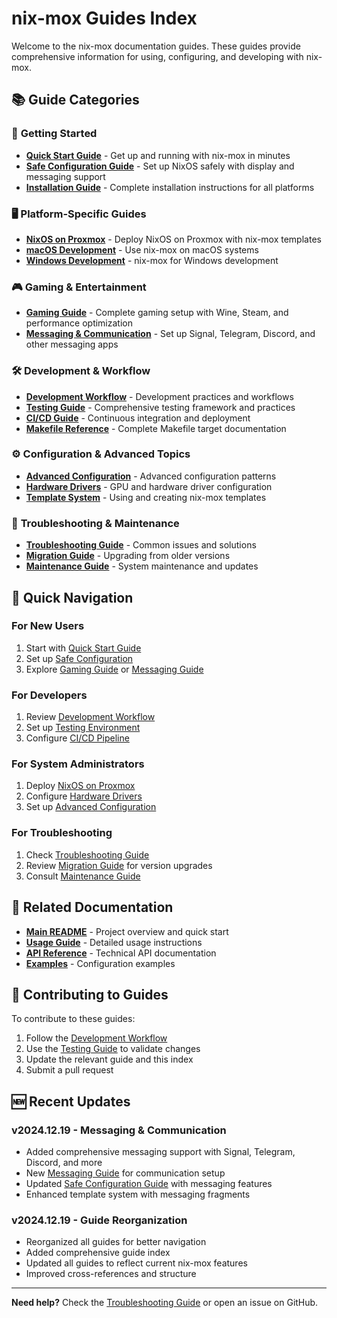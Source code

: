 # nix-mox Guides Index

Welcome to the nix-mox documentation guides. These guides provide comprehensive information for using, configuring, and developing with nix-mox.

## 📚 Guide Categories

### 🚀 **Getting Started**
- **[Quick Start Guide](./quick-start.md)** - Get up and running with nix-mox in minutes
- **[Safe Configuration Guide](./safe-configuration.md)** - Set up NixOS safely with display and messaging support
- **[Installation Guide](./installation.md)** - Complete installation instructions for all platforms

### 🖥️ **Platform-Specific Guides**
- **[NixOS on Proxmox](./nixos-on-proxmox.md)** - Deploy NixOS on Proxmox with nix-mox templates
- **[macOS Development](./macos-shell.md)** - Use nix-mox on macOS systems
- **[Windows Development](./windows-development.md)** - nix-mox for Windows development

### 🎮 **Gaming & Entertainment**
- **[Gaming Guide](./gaming.md)** - Complete gaming setup with Wine, Steam, and performance optimization
- **[Messaging & Communication](./messaging.md)** - Set up Signal, Telegram, Discord, and other messaging apps

### 🛠️ **Development & Workflow**
- **[Development Workflow](./development-workflow.md)** - Development practices and workflows
- **[Testing Guide](./testing.md)** - Comprehensive testing framework and practices
- **[CI/CD Guide](./ci-cd.md)** - Continuous integration and deployment
- **[Makefile Reference](./makefile-reference.md)** - Complete Makefile target documentation

### ⚙️ **Configuration & Advanced Topics**
- **[Advanced Configuration](./advanced-configuration.md)** - Advanced configuration patterns
- **[Hardware Drivers](./drivers.md)** - GPU and hardware driver configuration
- **[Template System](./templates.md)** - Using and creating nix-mox templates

### 🔧 **Troubleshooting & Maintenance**
- **[Troubleshooting Guide](./troubleshooting.md)** - Common issues and solutions
- **[Migration Guide](./migration.md)** - Upgrading from older versions
- **[Maintenance Guide](./maintenance.md)** - System maintenance and updates

## 🎯 **Quick Navigation**

### **For New Users**
1. Start with [Quick Start Guide](./quick-start.md)
2. Set up [Safe Configuration](./safe-configuration.md)
3. Explore [Gaming Guide](./gaming.md) or [Messaging Guide](./messaging.md)

### **For Developers**
1. Review [Development Workflow](./development-workflow.md)
2. Set up [Testing Environment](./testing.md)
3. Configure [CI/CD Pipeline](./ci-cd.md)

### **For System Administrators**
1. Deploy [NixOS on Proxmox](./nixos-on-proxmox.md)
2. Configure [Hardware Drivers](./drivers.md)
3. Set up [Advanced Configuration](./advanced-configuration.md)

### **For Troubleshooting**
1. Check [Troubleshooting Guide](./troubleshooting.md)
2. Review [Migration Guide](./migration.md) for version upgrades
3. Consult [Maintenance Guide](./maintenance.md)

## 🔗 **Related Documentation**

- **[Main README](../README.md)** - Project overview and quick start
- **[Usage Guide](../USAGE.md)** - Detailed usage instructions
- **[API Reference](../api/)** - Technical API documentation
- **[Examples](../nixamples/)** - Configuration examples

## 📝 **Contributing to Guides**

To contribute to these guides:

1. Follow the [Development Workflow](./development-workflow.md)
2. Use the [Testing Guide](./testing.md) to validate changes
3. Update the relevant guide and this index
4. Submit a pull request

## 🆕 **Recent Updates**

### **v2024.12.19 - Messaging & Communication**
- Added comprehensive messaging support with Signal, Telegram, Discord, and more
- New [Messaging Guide](./messaging.md) for communication setup
- Updated [Safe Configuration Guide](./safe-configuration.md) with messaging features
- Enhanced template system with messaging fragments

### **v2024.12.19 - Guide Reorganization**
- Reorganized all guides for better navigation
- Added comprehensive guide index
- Updated all guides to reflect current nix-mox features
- Improved cross-references and structure

---

**Need help?** Check the [Troubleshooting Guide](./troubleshooting.md) or open an issue on GitHub.
